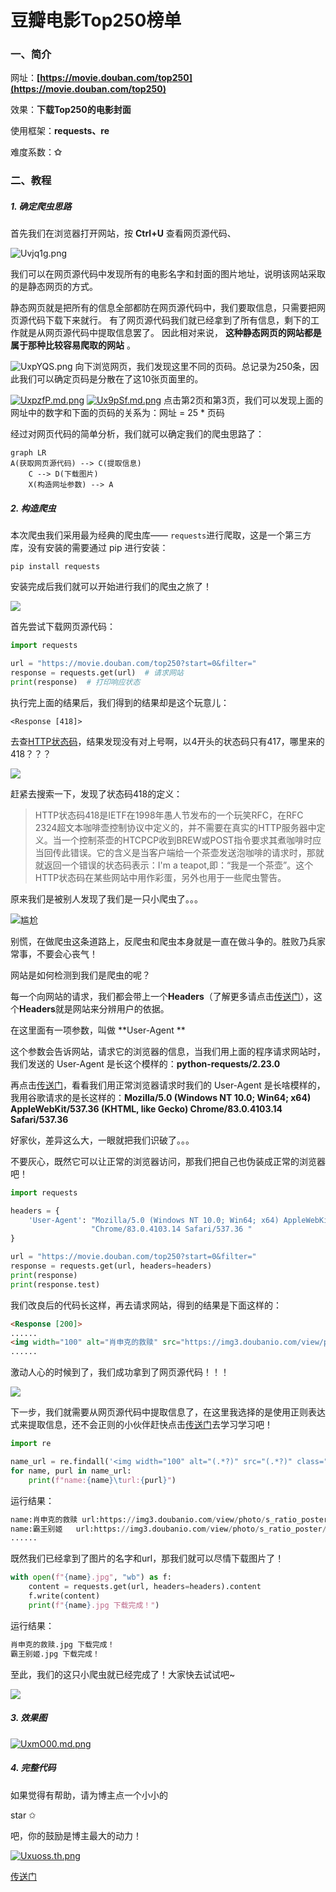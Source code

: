 # 豆瓣电影Top250榜单
### 一、简介
网址：**[https://movie.douban.com/top250](https://movie.douban.com/top250)**

效果：**下载Top250的电影封面**

使用框架：**requests、re**

难度系数：**✩**

### 二、教程
##### 1. 确定爬虫思路
首先我们在浏览器打开网站，按 **Ctrl+U** 查看网页源代码、

![Uvjq1g.png](https://s1.ax1x.com/2020/07/24/Uvjq1g.png)

我们可以在网页源代码中发现所有的电影名字和封面的图片地址，说明该网站采取的是静态网页的方式。

静态网页就是把所有的信息全部都防在网页源代码中，我们要取信息，只需要把网页源代码下载下来就行。
有了网页源代码我们就已经拿到了所有信息，剩下的工作就是从网页源代码中提取信息罢了。
因此相对来说， **这种静态网页的网站都是属于那种比较容易爬取的网站** 。

![UxpYQS.png](https://s1.ax1x.com/2020/07/24/UxpYQS.png)
向下浏览网页，我们发现这里不同的页码。总记录为250条，因此我们可以确定页码是分散在了这10张页面里的。

[![UxpzfP.md.png](https://s1.ax1x.com/2020/07/24/UxpzfP.md.png)](https://imgchr.com/i/UxpzfP)
[![Ux9pSf.md.png](https://s1.ax1x.com/2020/07/24/Ux9pSf.md.png)](https://imgchr.com/i/Ux9pSf)
点击第2页和第3页，我们可以发现上面的网址中的数字和下面的页码的关系为：网址 = 25 * 页码

经过对网页代码的简单分析，我们就可以确定我们的爬虫思路了：

```mermaid
graph LR
A(获取网页源代码) --> C(提取信息)
	C --> D(下载图片)
    X(构造网址参数) --> A
```

##### 2. 构造爬虫

本次爬虫我们采用最为经典的爬虫库—— ```requests```进行爬取，这是一个第三方库，没有安装的需要通过 pip 进行安装：

```pip install requests```

安装完成后我们就可以开始进行我们的爬虫之旅了！

![](http://img.doutula.com/production/uploads/image/2019/08/24/20190824621139_akPjpC.gif)

首先尝试下载网页源代码：

```python
import requests

url = "https://movie.douban.com/top250?start=0&filter="
response = requests.get(url)  # 请求网站
print(response)  # 打印响应状态
```

执行完上面的结果后，我们得到的结果却是这个玩意儿：

```<Response [418]>```

去查[HTTP状态码](http://tools.jb51.net/table/http_status_code)，结果发现没有对上号啊，以4开头的状态码只有417，哪里来的418？？？

![](http://img.doutula.com/production/uploads/image/2018/06/24/20180624772033_oOexEP.gif)

赶紧去搜索一下，发现了状态码418的定义：

> HTTP状态码418是IETF在1998年愚人节发布的一个玩笑RFC，在RFC 2324超文本咖啡壶控制协议中定义的，并不需要在真实的HTTP服务器中定义。当一个控制茶壶的HTCPCP收到BREW或POST指令要求其煮咖啡时应当回传此错误。它的含义是当客户端给一个茶壶发送泡咖啡的请求时，那就就返回一个错误的状态码表示：I'm a teapot,即：“我是一个茶壶”。这个HTTP状态码在某些网站中用作彩蛋，另外也用于一些爬虫警告。

原来我们是被别人发现了我们是一只小爬虫了。。。

![尴尬](http://img.doutula.com/production/uploads/image/2020/05/14/20200514433125_ChPUst.jpg)

别慌，在做爬虫这条道路上，反爬虫和爬虫本身就是一直在做斗争的。胜败乃兵家常事，不要会心丧气！

网站是如何检测到我们是爬虫的呢？

每一个向网站的请求，我们都会带上一个**Headers**（了解更多请点击[传送门](http://tools.jb51.net/table/http_header)），这个**Headers**就是网站来分辨用户的依据。

在这里面有一项参数，叫做 **User-Agent ** 

这个参数会告诉网站，请求它的浏览器的信息，当我们用上面的程序请求网站时，我们发送的 User-Agent 是长这个模样的：**python-requests/2.23.0**

再点击[传送门](https://useragent.buyaocha.com/)，看看我们用正常浏览器请求时我们的 User-Agent  是长啥模样的，我用谷歌请求的是长这样的：**Mozilla/5.0 (Windows NT 10.0; Win64; x64) AppleWebKit/537.36 (KHTML, like Gecko) Chrome/83.0.4103.14 Safari/537.36**

好家伙，差异这么大，一眼就把我们识破了。。。

不要灰心，既然它可以让正常的浏览器访问，那我们把自己也伪装成正常的浏览器吧！

```python
import requests

headers = {
    'User-Agent': "Mozilla/5.0 (Windows NT 10.0; Win64; x64) AppleWebKit/537.36 (KHTML, like Gecko) "
                  "Chrome/83.0.4103.14 Safari/537.36 "
}

url = "https://movie.douban.com/top250?start=0&filter="
response = requests.get(url, headers=headers)
print(response)
print(response.test)
```

我们改良后的代码长这样，再去请求网站，得到的结果是下面这样的：

```html
<Response [200]>
......
<img width="100" alt="肖申克的救赎" src="https://img3.doubanio.com/view/photo/s_ratio_poster/public/p480747492.jpg" class="">
......
```

激动人心的时候到了，我们成功拿到了网页源代码！！！

![](http://img.doutula.com/production/uploads/image/2019/01/25/20190125375633_XMCrDu.gif)

下一步，我们就需要从网页源代码中提取信息了，在这里我选择的是使用正则表达式来提取信息，还不会正则的小伙伴赶快点击[传送门](https://www.runoob.com/python/python-reg-expressions.html)去学习学习吧！

```python
import re

name_url = re.findall('<img width="100" alt="(.*?)" src="(.*?)" class="">', response.text)
for name, purl in name_url:
    print(f"name:{name}\turl:{purl}")
```

运行结果：

```python
name:肖申克的救赎	url:https://img3.doubanio.com/view/photo/s_ratio_poster/public/p480747492.jpg
name:霸王别姬	url:https://img3.doubanio.com/view/photo/s_ratio_poster/public/p2561716440.jpg
......
```

既然我们已经拿到了图片的名字和url，那我们就可以尽情下载图片了！

```python
with open(f"{name}.jpg", "wb") as f:
    content = requests.get(url, headers=headers).content
    f.write(content)
    print(f"{name}.jpg 下载完成！")
```

运行结果：

```python
肖申克的救赎.jpg 下载完成！
霸王别姬.jpg 下载完成！
```

至此，我们的这只小爬虫就已经完成了！大家快去试试吧~

![](http://img.doutula.com/production/uploads/image/2019/06/10/20190610156547_XoEIgL.jpg)

##### 3. 效果图

[![UxmO00.md.png](https://s1.ax1x.com/2020/07/24/UxmO00.md.png)](https://imgchr.com/i/UxmO00)

##### 4. 完整代码

如果觉得有帮助，请为博主点一个小小的 <p>star ✩</p>吧，你的鼓励是博主最大的动力！

[![Uxuoss.th.png](https://s1.ax1x.com/2020/07/24/Uxuoss.th.png)](https://imgchr.com/i/Uxuoss)

[传送门](https://github.com/1314liuwei/python_spider/blob/master/1%E3%80%81%E8%B1%86%E7%93%A3%E7%94%B5%E5%BD%B1Top250/main.py)